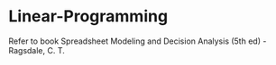 # Linear-Programming
Refer to book Spreadsheet Modeling and Decision Analysis (5th ed) - Ragsdale, C. T.
